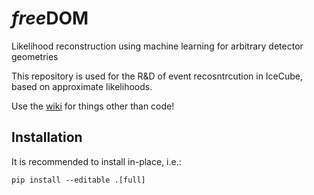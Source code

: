 # *free*DOM

Likelihood reconstruction using machine learning for arbitrary detector geometries

This repository is used for the R&D of event recosntrcution in IceCube, based on approximate likelihoods.

Use the [wiki](https://github.com/philippeller/freeDOM/wiki) for things other than code!


## Installation

It is recommended to install in-place, i.e.:
```
pip install --editable .[full]
```
